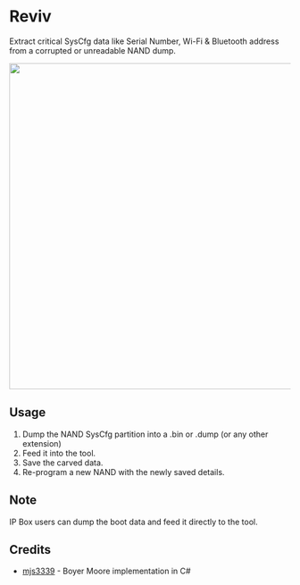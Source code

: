 # Reviv
Extract critical SysCfg data like Serial Number, Wi-Fi & Bluetooth address from a corrupted or unreadable NAND dump.

<kbd><img src="https://github.com/waynebonc/Reviv/blob/master/image.jpg" width="584"></kbd>

## Usage
1. Dump the NAND SysCfg partition into a .bin or .dump (or any other extension)
1. Feed it into the tool.
1. Save the carved data.
1. Re-program a new NAND with the newly saved details.

## Note
IP Box users can dump the boot data and feed it directly to the tool.

## Credits
- [mjs3339](https://github.com/mjs3339) - Boyer Moore implementation in C#
